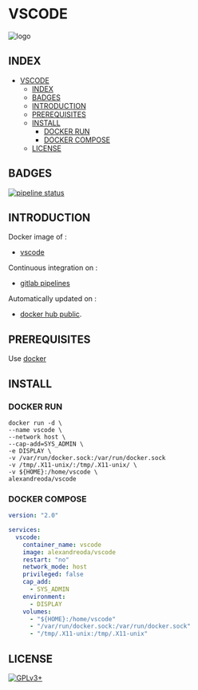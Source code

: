# VSCODE

![logo](https://assets.gitlab-static.net/uploads/-/system/project/avatar/13865455/1200px-Visual_Studio_Code_1.35_icon.svg.png)

## INDEX

- [VSCODE](#vscode)
  - [INDEX](#index)
  - [BADGES](#badges)
  - [INTRODUCTION](#introduction)
  - [PREREQUISITES](#prerequisites)
  - [INSTALL](#install)
    - [DOCKER RUN](#docker-run)
    - [DOCKER COMPOSE](#docker-compose)
  - [LICENSE](#license)

## BADGES

[![pipeline status](https://gitlab.com/oda-alexandre/vscode/badges/master/pipeline.svg)](https://gitlab.com/oda-alexandre/vscode/commits/master)

## INTRODUCTION

Docker image of :

- [vscode](https://code.visualstudio.com/)

Continuous integration on :

- [gitlab pipelines](https://gitlab.com/oda-alexandre/vscode/pipelines)

Automatically updated on :

- [docker hub public](https://hub.docker.com/r/alexandreoda/vscode/).

## PREREQUISITES

Use [docker](https://www.docker.com)

## INSTALL

### DOCKER RUN

```\
docker run -d \
--name vscode \
--network host \
--cap-add=SYS_ADMIN \
-e DISPLAY \
-v /var/run/docker.sock:/var/run/docker.sock
-v /tmp/.X11-unix/:/tmp/.X11-unix/ \
-v ${HOME}:/home/vscode \
alexandreoda/vscode
```

### DOCKER COMPOSE

```yml
version: "2.0"

services:
  vscode:
    container_name: vscode
    image: alexandreoda/vscode
    restart: "no"
    network_mode: host
    privileged: false
    cap_add:
      - SYS_ADMIN
    environment:
      - DISPLAY
    volumes:
      - "${HOME}:/home/vscode"
      - "/var/run/docker.sock:/var/run/docker.sock"
      - "/tmp/.X11-unix:/tmp/.X11-unix"
```

## LICENSE

[![GPLv3+](http://gplv3.fsf.org/gplv3-127x51.png)](https://gitlab.com/oda-alexandre/vscode/blob/master/LICENSE)
